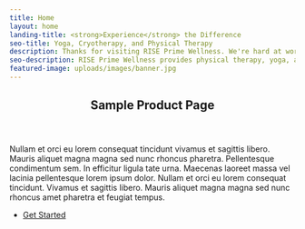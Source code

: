 ```yaml
---
title: Home
layout: home
landing-title: <strong>Experience</strong> the Difference
seo-title: Yoga, Cryotherapy, and Physical Therapy
description: Thanks for visiting RISE Prime Wellness. We're hard at work <br> building our website. Please check back soon for updates,<br> or feel free to reach out to us for more information.
seo-description: RISE Prime Wellness provides physical therapy, yoga, and cryotherapy treatment in San Diego. We're creating a new approach to holistic health and wellness.
featured-image: uploads/images/banner.jpg
---
```


<!-- Two -->
<section id="two">
	<div class="inner">
		<header class="major">
			<h2>Sample Product Page</h2>
		</header>
		<p>Nullam et orci eu lorem consequat tincidunt vivamus et sagittis libero. Mauris aliquet magna magna sed nunc rhoncus pharetra. Pellentesque condimentum sem. In efficitur ligula tate urna. Maecenas laoreet massa vel lacinia pellentesque lorem ipsum dolor. Nullam et orci eu lorem consequat tincidunt. Vivamus et sagittis libero. Mauris aliquet magna magna sed nunc rhoncus amet pharetra et feugiat tempus.</p>
		<ul class="actions">
			<li><a href="products/sample-product" class="button next">Get Started</a></li>
		</ul>
	</div>
</section>
